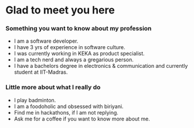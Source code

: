# Glad to meet you here 

### Something you want to know about my profession
- I am a software developer.
- I have 3 yrs of experience in software culture.
- I was currently working in KEKA as product specialist.
- I am a tech nerd and always a gregarious person.
- I have a bachelors degree in electronics & communication and currently student at IIT-Madras.

### Little more about what I really do
- I play badminton.
- I am a foodoholic and obsessed with biriyani.
- Find me in hackathons, if I am not replying.
- Ask me for a coffee if you want to know more about me.
